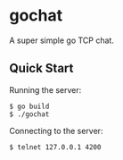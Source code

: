 # gochat

A super simple go TCP chat.


## Quick Start

Running the server:
```console
$ go build
$ ./gochat
```

Connecting to the server:
```console
$ telnet 127.0.0.1 4200
```
